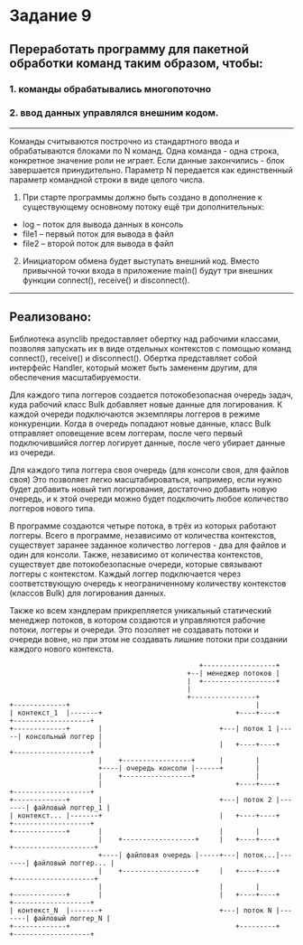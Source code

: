 # Задание 9
## Переработать программу для пакетной обработки команд таким образом, чтобы:
### 1. команды обрабатывались многопоточно
### 2. ввод данных управлялся внешним кодом.

---

Команды считываются построчно из стандартного ввода и обрабатываются блоками по N команд.
Одна команда - одна строка, конкретное значение роли не играет. Если данные закончились - блок завершается принудительно. Параметр N передается как единственный параметр командной строки в виде целого числа.

1. При старте программы должно быть создано в дополнение к существующему основному потоку
ещё три дополнительных:
- log – поток для вывода данных в консоль
- file1 – первый поток для вывода в файл
- file2 – второй поток для вывода в файл

2. Инициатором обмена будет выступать внешний код. Вместо привычной точки входа в приложение
main() будут три внешних функции connect(), receive() и disconnect().

---

## Реализовано:

Библиотека asynclib предоставляет обертку над рабочими классами, позволяя запускать их в виде отдельных контекстов с помощью команд connect(), receive() и disconnect().
Обертка представляет собой интерфейс Handler, который может быть замененм другим, для обеспечения масштабируемости.

Для каждого типа логгеров создается потокобезопасная очередь задач, куда рабочий класс Bulk добавляет новые данные для логирования. 
К каждой очереди подключаются экземпляры логгеров в режиме конкуренции. 
Когда в очередь попадают новые данные, класс Bulk отправляет оповещение всем логгерам, после чего первый подключившийся логгер логирует данные, после чего убирает данные из очереди.

Для каждого типа логгера своя очередь (для консоли своя, для файлов своя) Это позволяет легко масштабироваться, например, если нужно будет добавить новый тип логирования, достаточно добавить новую очередь, и к этой очереди можно будет подключить любое количество логгеров нового типа.

В программе создаются четыре потока, в трёх из которых работают логгеры. 
Всего в программе, независимо от количества контекстов, существует заранее заданное количество логгеров - два для файлов и один для консоли.
Также, независимо от количества контекстов, существует две потокобезопасные очереди, которые связывают логгеры с контекстом.
Каждый логгер подключается через соответствующую очередь к неограниченному количеству контекстов (классов Bulk) для логирования данных. 

Также ко всем хэндлерам прикрепляется уникальный статический менеджер потоков, в котором создаются и управляются рабочие потоки, логгеры и очереди.
Это позоляет не создавать потоки и очереди вовне, но при этом не создавать лишние потоки при создании каждого нового контекста.

```
                                               +------------------+
                                            +--| менеджер потоков |
                                            |  +------------------+
                                            |   
                                            +----------------+
+-------------+                                              |              
| контекст_1  |-------+                                 +----+----+     +-------------------+
+-------------+       |                             +---| поток 1 |-----| консольный логгер |
                      |                             |   +----+----+     +-------------------+
                      |    +-----------------+      |        |            
                      +----| очередь консоли |------+        |            
                      |    +-----------------+               |            
                      |                                 +----+----+       +-------------------+
+-------------+       |                             +---| поток 2 |-------| файловый логгер_1 |
| контекст... |-------+                             |   +----+----+       +-------------------+
+-------------+       |                             |        |            
                      |    +------------------+     |   +----+----+       +--------------------+
                      +----| файловая очередь |-----+---| поток...|-------| файловый логгер... |
                      |    +------------------+     |   +----+----+       +--------------------+
                      |                             |        |            
+-------------+       |                             |   +----+----+       +-------------------+
| контекст_N  |-------+                             +---| поток N |-------| файловый логгер_N |
+-------------+                                         +---------+       +-------------------+
                
```                                                
                                                    